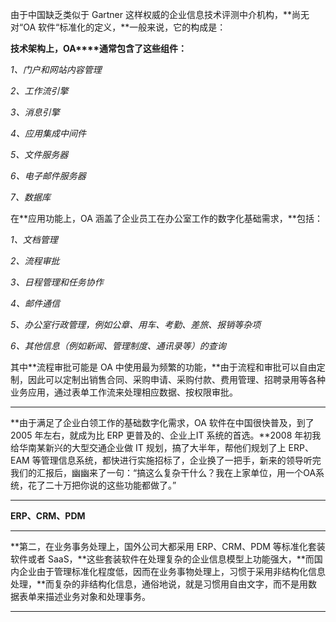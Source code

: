 由于中国缺乏类似于 Gartner 这样权威的企业信息技术评测中介机构，**尚无对“OA 软件“标准化的定义，**一般来说，它的构成是：

**技术架构上，OA****通常包含了这些组件：**

*1、门户和网站内容管理*

*2、工作流引擎*

*3、消息引擎*

*4、应用集成中间件*

*5、文件服务器*

*6、电子邮件服务器*

*7、数据库*

在**应用功能上，OA 涵盖了企业员工在办公室工作的数字化基础需求，**包括：

*1、文档管理*

*2、流程审批*

*3、日程管理和任务协作*

*4、邮件通信*

*5、办公室行政管理，例如公章、用车、考勤、差旅、报销等杂项*

*6、其他信息（例如新闻、管理制度、通讯录等）的查询*

其中**流程审批可能是 OA 中使用最为频繁的功能，**由于流程和审批可以自由定制，因此可以定制出销售合同、采购申请、采购付款、费用管理、招聘录用等各种业务应用，通过表单工作流来处理相应数据、按权限审批。

---

**由于满足了企业白领工作的基础数字化需求，OA 软件在中国很快普及，到了 2005 年左右，就成为比 ERP 更普及的、企业上IT 系统的首选。**2008 年初我给华南某新兴的大型交通企业做 IT 规划，搞了大半年，帮他们规划了上 ERP、EAM 等管理信息系统，都快进行实施招标了，企业换了一把手，新来的领导听完我们的汇报后，幽幽来了一句：“搞这么复杂干什么？我在上家单位，用一个OA系统，花了二十万把你说的这些功能都做了。”

---

 **ERP、CRM、PDM** 

---

**第二，在业务事务处理上，国外公司大都采用 ERP、CRM、PDM 等标准化套装软件或者 SaaS，**这些套装软件在处理复杂的企业信息模型上功能强大，**而国内企业由于管理标准化程度低，因而在业务事物处理上，习惯于采用非结构化信息处理，**而复杂的非结构化信息，通俗地说，就是习惯用自由文字，而不是用数据表单来描述业务对象和处理事务。

---















































